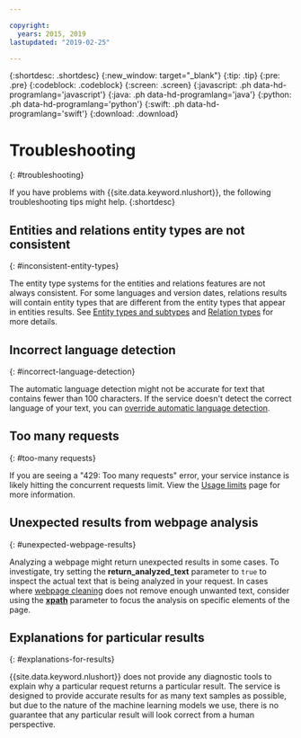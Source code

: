 ```yaml
---

copyright:
  years: 2015, 2019
lastupdated: "2019-02-25"

---
```


{:shortdesc: .shortdesc}
{:new_window: target="_blank"}
{:tip: .tip}
{:pre: .pre}
{:codeblock: .codeblock}
{:screen: .screen}
{:javascript: .ph data-hd-programlang='javascript'}
{:java: .ph data-hd-programlang='java'}
{:python: .ph data-hd-programlang='python'}
{:swift: .ph data-hd-programlang='swift'}
{:download: .download}

# Troubleshooting
{: #troubleshooting}

If you have problems with {{site.data.keyword.nlushort}}, the following troubleshooting tips might help.
{:shortdesc}

## Entities and relations entity types are not consistent
{: #inconsistent-entity-types}

The entity type systems for the entities and relations features are not always consistent. For some languages and version dates, relations results will contain entity types that are different from the entity types that appear in entities results. See [Entity types and subtypes](/docs/services/natural-language-understanding?topic=natural-language-understanding-entity-type-systems) and [Relation types](/docs/services/natural-language-understanding?topic=natural-language-understanding-relation-type-systems) for more details. 

## Incorrect language detection
{: #incorrect-language-detection}

The automatic language detection might not be accurate for text that contains fewer than 100 characters. If the service doesn't detect the correct language of your text, you can [override automatic language detection](/docs/services/natural-language-understanding?topic=natural-language-understanding-overriding-language-detection).

## Too many requests
{: #too-many requests}

If you are seeing a "429: Too many requests" error, your service instance is likely hitting the concurrent requests limit. View the [Usage limits](/docs/services/natural-language-understanding?topic=natural-language-understanding-usage-limits#concurrent-requests) page for more information.

## Unexpected results from webpage analysis
{: #unexpected-webpage-results}

Analyzing a webpage might return unexpected results in some cases. To investigate, try setting the **return_analyzed_text** parameter to `true` to inspect the actual text that is being analyzed in your request. In cases where [webpage cleaning](/docs/services/natural-language-understanding?topic=natural-language-understanding-analyzing-webpages#webpage-cleaning) does not remove enough unwanted text, consider using the [**xpath**](/docs/services/natural-language-understanding?topic=natural-language-understanding-analyzing-webpages#xpath) parameter to focus the analysis on specific elements of the page.

## Explanations for particular results
{: #explanations-for-results}

{{site.data.keyword.nlushort}} does not provide any diagnostic tools to explain why a particular request returns a particular result. The service is designed to provide accurate results for as many text samples as possible, but due to the nature of the machine learning models we use, there is no guarantee that any particular result will look correct from a human perspective.





